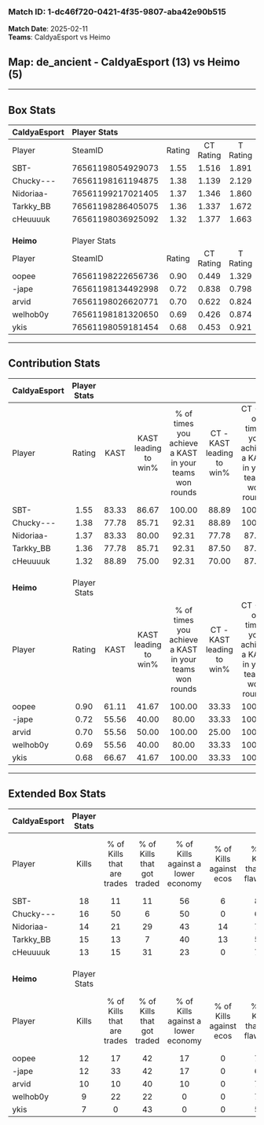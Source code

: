 ### Match ID: 1-dc46f720-0421-4f35-9807-aba42e90b515  
**Match Date**: 2025-02-11  
**Teams**: CaldyaEsport vs Heimo  

## **Map**: de_ancient - CaldyaEsport (13) vs Heimo (5)  
---  

## Box Stats  

| **CaldyaEsport** | Player Stats      |        |           |          |       |      |       |         |        |      |     |
| :- | :- | :-: | :-: | :-: | :-: | :-: | :-: | :-: | :-: | :-: | :-: |
| Player           | SteamID           | Rating | CT Rating | T Rating | KAST  | ADR  | Kills | Assists | Deaths | K/D  | HS% |
| SBT-             | 76561198054929073 |  1.55  |   1.516   |  1.891   | 83.33 | 89.8 |  18   |    4    |   10   | 1.80 | 22  |
| Chucky---        | 76561198161194875 |  1.38  |   1.139   |  2.129   | 77.78 | 79.9 |  16   |    4    |   10   | 1.60 | 43  |
| Nidoriaa-        | 76561199217021405 |  1.37  |   1.346   |  1.860   | 83.33 | 84.8 |  14   |    4    |   9    | 1.56 | 85  |
| Tarkky_BB        | 76561198286405075 |  1.36  |   1.337   |  1.672   | 77.78 | 85.7 |  15   |    5    |   10   | 1.50 | 60  |
| cHeuuuuk         | 76561198036925092 |  1.32  |   1.377   |  1.663   | 88.89 | 88.2 |  13   |    6    |   11   | 1.18 | 53  |
|                  |                   |        |           |          |       |      |       |         |        |      |     |
|                  |                   |        |           |          |       |      |       |         |        |      |     |
|                  |                   |        |           |          |       |      |       |         |        |      |     |
| **Heimo**        | Player Stats      |        |           |          |       |      |       |         |        |      |     |
| Player           | SteamID           | Rating | CT Rating | T Rating | KAST  | ADR  | Kills | Assists | Deaths | K/D  | HS% |
| oopee            | 76561198222656736 |  0.90  |   0.449   |  1.329   | 61.11 | 74.7 |  12   |    4    |   15   | 0.80 | 41  |
| -jape            | 76561198134492998 |  0.72  |   0.838   |  0.798   | 55.56 | 55.2 |  12   |    1    |   17   | 0.71 | 33  |
| arvid            | 76561198026620771 |  0.70  |   0.622   |  0.824   | 55.56 | 63.2 |  10   |    4    |   16   | 0.63 | 70  |
| welhob0y         | 76561198181320650 |  0.69  |   0.426   |  0.874   | 55.56 | 68.0 |   9   |    4    |   15   | 0.60 | 44  |
| ykis             | 76561198059181454 |  0.68  |   0.453   |  0.921   | 66.67 | 50.1 |   7   |    3    |   13   | 0.54 | 42  |
---  

## Contribution Stats  

| **CaldyaEsport** | Player Stats |       |                      |                                                        |                           |                                                             |                          |                                                            |
| :- | :-: | :-: | :-: | :-: | :-: | :-: | :-: | :-: |
| Player           |    Rating    | KAST  | KAST leading to win% | % of times you achieve a KAST in your teams won rounds | CT - KAST leading to win% | CT - % of times you achieve a KAST in your teams won rounds | T - KAST leading to win% | T - % of times you achieve a KAST in your teams won rounds |
| SBT-             |     1.55     | 83.33 |        86.67         |                         100.00                         |           88.89           |                           100.00                            |          83.33           |                           100.00                           |
| Chucky---        |     1.38     | 77.78 |        85.71         |                         92.31                          |           88.89           |                           100.00                            |          80.00           |                           80.00                            |
| Nidoriaa-        |     1.37     | 83.33 |        80.00         |                         92.31                          |           77.78           |                            87.50                            |          83.33           |                           100.00                           |
| Tarkky_BB        |     1.36     | 77.78 |        85.71         |                         92.31                          |           87.50           |                            87.50                            |          83.33           |                           100.00                           |
| cHeuuuuk         |     1.32     | 88.89 |        75.00         |                         92.31                          |           70.00           |                            87.50                            |          83.33           |                           100.00                           |
|                  |              |       |                      |                                                        |                           |                                                             |                          |                                                            |
|                  |              |       |                      |                                                        |                           |                                                             |                          |                                                            |
|                  |              |       |                      |                                                        |                           |                                                             |                          |                                                            |
| **Heimo**        | Player Stats |       |                      |                                                        |                           |                                                             |                          |                                                            |
| Player           |    Rating    | KAST  | KAST leading to win% | % of times you achieve a KAST in your teams won rounds | CT - KAST leading to win% | CT - % of times you achieve a KAST in your teams won rounds | T - KAST leading to win% | T - % of times you achieve a KAST in your teams won rounds |
| oopee            |     0.90     | 61.11 |        41.67         |                         100.00                         |           33.33           |                           100.00                            |          44.44           |                           100.00                           |
| -jape            |     0.72     | 55.56 |        40.00         |                         80.00                          |           33.33           |                           100.00                            |          42.86           |                           75.00                            |
| arvid            |     0.70     | 55.56 |        50.00         |                         100.00                         |           25.00           |                           100.00                            |          66.67           |                           100.00                           |
| welhob0y         |     0.69     | 55.56 |        40.00         |                         80.00                          |           33.33           |                           100.00                            |          42.86           |                           75.00                            |
| ykis             |     0.68     | 66.67 |        41.67         |                         100.00                         |           33.33           |                           100.00                            |          44.44           |                           100.00                           |
---  

## Extended Box Stats  

| **CaldyaEsport** | Player Stats |                            |                            |                                    |                         |                              |                                 |        |                             |                                     |                          |                               |                            |
| :- | :-: | :-: | :-: | :-: | :-: | :-: | :-: | :-: | :-: | :-: | :-: | :-: | :-: |
| Player           |    Kills     | % of Kills that are trades | % of Kills that got traded | % of Kills against a lower economy | % of Kills against ecos | % of Kills that are flawless | % of Kills that are close duels | Deaths | % of Deaths that get traded | % of Deaths against a lower economy | % of Deaths against ecos | % of Deaths that are flawless | % of Deaths that are close |
| SBT-             |      18      |             11             |             11             |                 56                 |            6            |              83              |                6                |   10   |             30              |                 20                  |            0             |              70               |             10             |
| Chucky---        |      16      |             50             |             6              |                 50                 |            0            |              69              |                6                |   10   |             30              |                 20                  |            0             |              80               |             0              |
| Nidoriaa-        |      14      |             21             |             29             |                 43                 |           14            |              71              |                0                |   9    |             56              |                 22                  |            0             |              67               |             0              |
| Tarkky_BB        |      15      |             13             |             7              |                 40                 |           13            |              53              |                7                |   10   |             30              |                 30                  |            0             |              70               |             0              |
| cHeuuuuk         |      13      |             15             |             31             |                 23                 |            0            |              77              |                8                |   11   |             45              |                 27                  |            0             |              64               |             27             |
|                  |              |                            |                            |                                    |                         |                              |                                 |        |                             |                                     |                          |                               |                            |
|                  |              |                            |                            |                                    |                         |                              |                                 |        |                             |                                     |                          |                               |                            |
|                  |              |                            |                            |                                    |                         |                              |                                 |        |                             |                                     |                          |                               |                            |
| **Heimo**        | Player Stats |                            |                            |                                    |                         |                              |                                 |        |                             |                                     |                          |                               |                            |
| Player           |    Kills     | % of Kills that are trades | % of Kills that got traded | % of Kills against a lower economy | % of Kills against ecos | % of Kills that are flawless | % of Kills that are close duels | Deaths | % of Deaths that get traded | % of Deaths against a lower economy | % of Deaths against ecos | % of Deaths that are flawless | % of Deaths that are close |
| oopee            |      12      |             17             |             42             |                 17                 |            0            |              75              |                0                |   15   |             20              |                  0                  |            0             |              60               |             0              |
| -jape            |      12      |             33             |             42             |                 17                 |            0            |              67              |               17                |   17   |             18              |                  6                  |            0             |              82               |             6              |
| arvid            |      10      |             10             |             40             |                 10                 |            0            |              70              |               10                |   16   |             13              |                  6                  |            0             |              63               |             6              |
| welhob0y         |      9       |             22             |             22             |                 0                  |            0            |              78              |               11                |   15   |              7              |                  7                  |            0             |              60               |             13             |
| ykis             |      7       |             0              |             43             |                 0                  |            0            |              57              |                0                |   13   |             23              |                  0                  |            0             |              92               |             0              |
